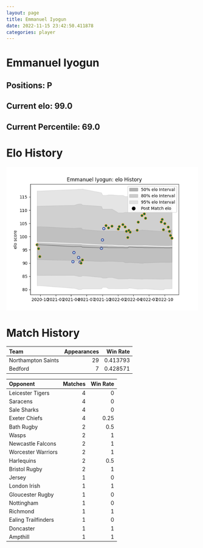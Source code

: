 ```yaml
---  
layout: page  
title: Emmanuel Iyogun  
date: 2022-11-15 23:42:50.411878  
categories: player  
---
```

# Emmanuel Iyogun

## Positions: P

## Current elo: 99.0

## Current Percentile: 69.0

# Elo History


![elo history](history_EmmanuelIyogun.png)
# Match History


| Team               |   Appearances |   Win Rate |
|:-------------------|--------------:|-----------:|
| Northampton Saints |            29 |   0.413793 |
| Bedford            |             7 |   0.428571 |

| Opponent            |   Matches |   Win Rate |
|:--------------------|----------:|-----------:|
| Leicester Tigers    |         4 |       0    |
| Saracens            |         4 |       0    |
| Sale Sharks         |         4 |       0    |
| Exeter Chiefs       |         4 |       0.25 |
| Bath Rugby          |         2 |       0.5  |
| Wasps               |         2 |       1    |
| Newcastle Falcons   |         2 |       1    |
| Worcester Warriors  |         2 |       1    |
| Harlequins          |         2 |       0.5  |
| Bristol Rugby       |         2 |       1    |
| Jersey              |         1 |       0    |
| London Irish        |         1 |       1    |
| Gloucester Rugby    |         1 |       0    |
| Nottingham          |         1 |       0    |
| Richmond            |         1 |       1    |
| Ealing Trailfinders |         1 |       0    |
| Doncaster           |         1 |       1    |
| Ampthill            |         1 |       1    |